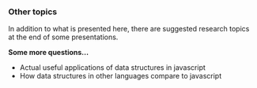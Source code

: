 



### Other topics
In addition to what is presented here, there are suggested research topics at the end of some presentations.

**Some more questions...**
- Actual useful applications of data structures in javascript
- How data structures in other languages compare to javascript 
